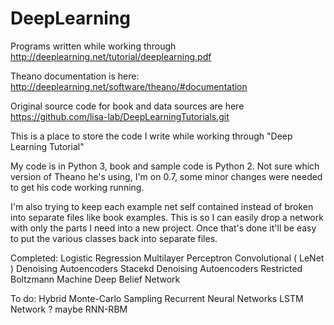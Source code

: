 # DeepLearning
Programs written while working through http://deeplearning.net/tutorial/deeplearning.pdf

Theano documentation is here: http://deeplearning.net/software/theano/#documentation

Original source code for book and data sources are here https://github.com/lisa-lab/DeepLearningTutorials.git


This is a place to store the code I write while working through "Deep Learning Tutorial"

My code is in Python 3, book and sample code is Python 2. Not sure which version of Theano he's using, I'm on 0.7, some minor changes were needed to get his code working running.

I'm also trying to keep each example net self contained instead of broken into separate files like book examples. This is so I can easily drop a network with only the parts I need into a new project. Once that's done it'll be easy to put the various classes back into separate files.


Completed:
Logistic Regression
Multilayer Perceptron
Convolutional ( LeNet )
Denoising Autoencoders
Stacekd Denoising Autoencoders
Restricted Boltzmann Machine
Deep Belief Network

To do:
Hybrid Monte-Carlo Sampling
Recurrent Neural Networks
LSTM Network
? maybe RNN-RBM

